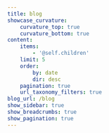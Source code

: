 ```yaml
---
title: blog
showcase_curvature:
    curvature_top: true
    curvature_bottom: true
content:
    items:
        - '@self.children'
    limit: 5
    order:
        by: date
        dir: desc
    pagination: true
    url_taxonomy_filters: true
blog_url: /blog
show_sidebar: true
show_breadcrumbs: true
show_pagination: true
---
```


